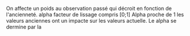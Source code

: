 On affecte un poids au observation passé qui décroit en fonction de l'ancienneté.
alpha facteur de lissage compris [0;1] Alpha proche de 1 les valeurs anciennes ont un impacte sur les valeurs actuelle. 
Le alpha se dermine par la 
